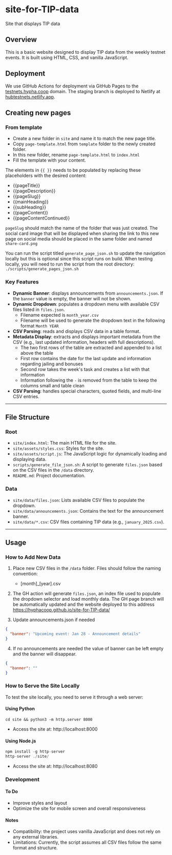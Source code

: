 # site-for-TIP-data

Site that displays TIP data

## Overview

This is a basic website designed to display TIP data from the weekly testnet events. It is built using HTML, CSS, and vanilla JavaScript.

## Deployment

We use GitHub Actions for deployment via GitHub Pages to the [testnets.hypha.coop](https://testnets.hypha.coop) domain. The staging branch is deployed to Netlify at [hubtestnets.netlify.app](https://hubtestnets.netlify.app/).  

## Creating new pages

### From template  

- Create a new folder in `site` and name it to match the new page title.
- Copy `page-template.html` from `template` folder to the newly created folder.
- In this new folder, rename `page-template.html` to `index.html`
- Fill the template with your content.

The elements in `{{ }}` needs to be populated by replacing these placeholders with the desired content:
- {{pageTitle}}
- {{pageDescription}}
- {{pageSlug}}
- {{mainHeading}}
- {{subHeading}}
- {{pageContent}}
- {{pageContentContinued}}

`pageSlug` should match the name of the folder that was just created. The social card image that will be displayed when sharing the link to this new page on social media should be placed in the same folder and named `share-card.png`

You can run the script titled `generate_page_json.sh` to update the navigation locally but this is optional since this script runs on build.
When testing locally, you will need to run the script from the root directory:
`./scripts/generate_pages_json.sh`

### Key Features

- **Dynamic Banner**: displays announcements from `announcements.json`. If the `banner` value is empty, the banner will not be shown.
- **Dynamic Dropdown**: populates a dropdown menu with available CSV files listed in `files.json`.
  - Filename expected is `month_year.csv`
  - Filename will be used to generate the dropdown text in the following format `Month YEAR`
- **CSV Parsing**: reads and displays CSV data in a table format.
- **Metadata Display**: extracts and displays important metadata from the CSV (e.g., last updated information, headers with full descriptions).
  - The two first rows of the table are extracted and appended to a list above the table
  - First row contains the date for the last update and information regarding jailing and bonuses
  - Second row takes the week's task and creates a list with that information
  - Information following the `-` is removed from the table to keep the columns small and table clean
- **CSV Parsing**: handles special characters, quoted fields, and multi-line CSV entries.

---

## File Structure

### Root

- `site/index.html`: The main HTML file for the site.
- `site/assets/styles.css`: Styles for the site.
- `site/assets/script.js`: The JavaScript logic for dynamically loading and displaying data.
- `scripts/generate_file_json.sh`: A script to generate `files.json` based on the CSV files in the `/data` directory.
- `README.md`: Project documentation.

### Data

- `site/data/files.json`: Lists available CSV files to populate the dropdown.
- `site/data/announcements.json`: Contains the text for the announcement banner.
- `site/data/*.csv`: CSV files containing TIP data (e.g., `january_2025.csv`).

---

## Usage

### How to Add New Data

1. Place new CSV files in the `/data` folder. Files should follow the naming convention:
    - [month]_[year].csv

2. The GH action will generate `files.json`, an index file used to populate the dropdown selector and load monthly data. The GH page branch will be automatically updated and the website deployed to this address https://hyphacoop.github.io/site-for-TIP-data/ 

3. Update announcements.json if needed
```json
{
  "banner": "Upcoming event: Jan 28 - Announcement details"
}
```
4. If no announcements are needed the value of banner can be left empty and the banner will disappear.
```json
{
  "banner": ""
}
```


### How to Serve the Site Locally

To test the site locally, you need to serve it through a web server:

#### Using Python

`cd site && python3 -m http.server 8000`

- Access the site at: http://localhost:8000

#### Using Node.js

```javascript
npm install -g http-server
http-server ./site/
```
- Access the site at: http://localhost:8080


### Development

#### To Do

- Improve styles and layout
- Optimize the site for mobile screen and overall responsiveness  

#### Notes

- Compatibility: the project uses vanilla JavaScript and does not rely on any external libraries.
- Limitations: Currently, the script assumes all CSV files follow the same format and structure.